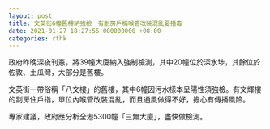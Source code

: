 ```yaml
---
layout: post
title: 文英街6幢舊樓納強檢　有劏房戶稱喉管改裝混亂憂播毒
date: 2021-01-27 18:27:55.000000000 +08:00
categories: rthk
---
```


政府昨晚深夜刊憲，將39幢大廈納入強制檢測，其中20幢位於深水埗，其餘位於佐敦、土瓜灣，大部分是舊樓。

文英街一帶俗稱「八文樓」的舊樓，其中6幢因污水樣本呈陽性須強檢。有文輝樓的劏房住戶指，單位內喉管改裝混亂，而且通風做得不好，擔心有傳播風險。

專家建議，政府應分析全港5300幢「三無大廈」，盡快做檢測。

